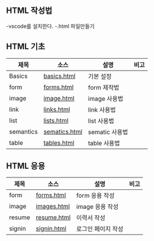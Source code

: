 ## HTML 작성법

-vscode를 설치한다.
-.html 파일만들기

## HTML 기초
| 제목 | 소스 | 설명 | 비고 |
| --- | --- | --- | --- |
| Basics| [basics.html](./docs/basics.html)| 기본 설정 | |
| form | [forms.html](./docs/forms.html) | form 제작법 | |
| image | [image.html](./docs/images.html) | image 사용법 | |
| link| [links.html](./docs/links.html) | link 사용법 | |
| list | [lists.html](./docs/lists.html) | list 사용법 | |
| semantics| [sematics.html](./docs/semantics.html) | sematic 사용법 | |
| table| [tables.html](./docs/tables.html) | table 사용법 | |

## HTML 응용
| 제목 | 소스 | 설명 | 비고 |
| --- | --- | --- | --- |
| form | [forms.html](./docs/cases/forms.html) | form 응용 작성 | |
| image| [images.html](./docs/cases/images.html) | image 응용 작성 | |
| resume| [resume.html](./docs/cases/resume.html) | 이력서 작성 | |
| signin | [signin.html](./docs/cases/signin.html) | 로그인 페이지 작성 | |
